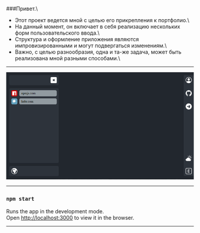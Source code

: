 ###Привет.\
- Этот проект ведется мной с целью его прикрепления к портфолио.\
- На данный момент, он включает в себя реализацию нескольких форм пользовательского ввода.\
- Структура и оформление приложения являются импровизированными и могут подвергаться изменениям.\
- Важно, с целью разнообразия, одна и та-же задача, может быть реализована мной разными способами.\
***
![UI](./src/BLL/images/readme/Readme.png)
***
### `npm start`
Runs the app in the development mode.\
Open [http://localhost:3000](http://localhost:3000) to view it in the browser.
***
